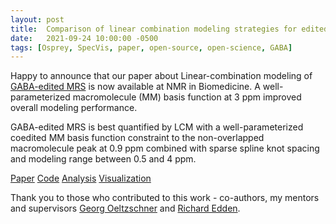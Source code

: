 ```yaml
---
layout: post
title:  Comparison of linear combination modeling strategies for edited magnetic resonance spectroscopy at 3T
date:   2021-09-24 10:00:00 -0500
tags: [Osprey, SpecVis, paper, open-source, open-science, GABA]
---
```


Happy to announce that our paper about Linear-combination modeling of [GABA-edited MRS](https://doi.org/10.1002/nbm.4618) is now available at NMR in Biomedicine. A well-parameterized macromolecule (MM) basis function at 3 ppm improved overall modeling performance.

GABA-edited MRS is best quantified by LCM with a well-parameterized coedited MM basis function constraint to the non-overlapped macromolecule peak at 0.9 ppm combined with sparse spline knot spacing and modeling range between 0.5 and 4 ppm.

[Paper](https://doi.org/10.1002/nbm.4618)
[Code](https://osf.io/aqm8f/)
[Analysis](https://github.com/schorschinho/osprey)
[Visualization](https://github.com/HJZollner/SpecVis)					

Thank you to those who contributed to this work - co-authors, my mentors and supervisors [Georg Oeltzschner](https://www.specfitlab.com/) and [Richard Edden](http://www.gabamrs.com/).

